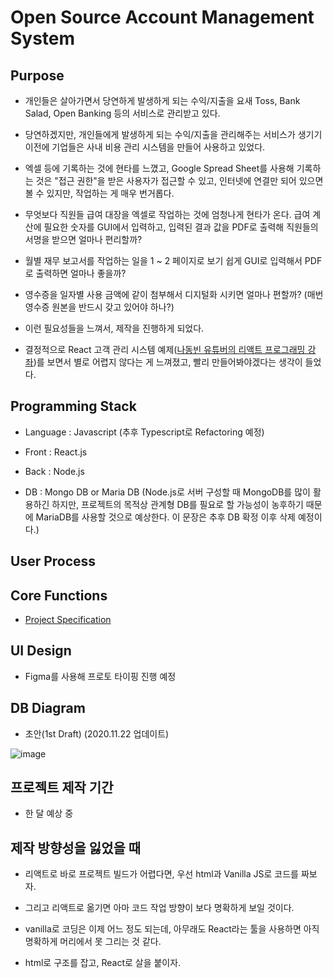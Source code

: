# Open Source Account Management System

## Purpose

- 개인들은 살아가면서 당연하게 발생하게 되는 수익/지출을 요새 Toss, Bank Salad, Open Banking 등의 서비스로 관리받고 있다.

- 당연하겠지만, 개인들에게 발생하게 되는 수익/지출을 관리해주는 서비스가 생기기 이전에 기업들은 사내 비용 관리 시스템을 만들어 사용하고 있었다.

- 엑셀 등에 기록하는 것에 현타를 느꼈고, Google Spread Sheet를 사용해 기록하는 것은 "접근 권한"을 받은 사용자가 접근할 수 있고, 인터넷에 연결만 되어 있으면 볼 수 있지만, 작업하는 게 매우 번거롭다.

- 무엇보다 직원들 급여 대장을 엑셀로 작업하는 것에 엄청나게 현타가 온다. 급여 계산에 필요한 숫자를 GUI에서 입력하고, 입력된 결과 값을 PDF로 출력해 직원들의 서명을 받으면 얼마나 편리할까?

- 월별 재무 보고서를 작업하는 일을 1 ~ 2 페이지로 보기 쉽게 GUI로 입력해서 PDF로 출력하면 얼마나 좋을까?

- 영수증을 일자별 사용 금액에 같이 첨부해서 디지털화 시키면 얼마나 편할까? (매번 영수증 원본을 반드시 갖고 있어야 하나?)

- 이런 필요성들을 느껴서, 제작을 진행하게 되었다.

- 결정적으로 React 고객 관리 시스템 예제([나동빈 유튜버의 리액트 프로그래밍 강좌](https://www.youtube.com/watch?v=9rJmH_WRyLY&list=PLRx0vPvlEmdD1pSqKZiTihy5rplxecNpz&index=17))를 보면서 별로 어렵지 않다는 게 느껴졌고, 빨리 만들어봐야겠다는 생각이 들었다.

## Programming Stack

- Language : Javascript (추후 Typescript로 Refactoring 예정)

- Front : React.js

- Back : Node.js

- DB : Mongo DB or Maria DB (Node.js로 서버 구성할 때 MongoDB를 많이 활용하긴 하지만, 프로젝트의 목적상 관계형 DB를 필요로 할 가능성이 농후하기 때문에 MariaDB를 사용할 것으로 예상한다. 이 문장은 추후 DB 확정 이후 삭제 예정이다.)

## User Process

## Core Functions

- [Project Specification](https://github.com/RyanKor/account-management-system/issues/3)

## UI Design

- Figma를 사용해 프로토 타이핑 진행 예정

## DB Diagram

- 초안(1st Draft) (2020.11.22 업데이트)

![image](https://user-images.githubusercontent.com/40455392/99901438-4580c080-2ce9-11eb-9a57-9040ae102488.png)

## 프로젝트 제작 기간

- 한 달 예상 중

## 제작 방향성을 잃었을 때

- 리액트로 바로 프로젝트 빌드가 어렵다면, 우선 html과 Vanilla JS로 코드를 짜보자.

- 그리고 리액트로 옮기면 아마 코드 작업 방향이 보다 명확하게 보일 것이다.

- vanilla로 코딩은 이제 어느 정도 되는데, 아무래도 React라는 툴을 사용하면 아직 명확하게 머리에서 못 그리는 것 같다.

- html로 구조를 잡고, React로 살을 붙이자.
